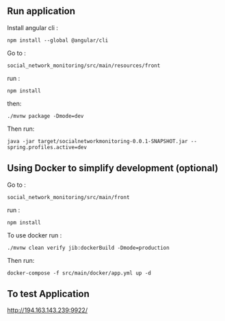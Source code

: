 ## Run application
Install angular cli :
    
    npm install --global @angular/cli
    
Go to :

	social_network_monitoring/src/main/resources/front

run :

	npm install 

then:

	./mvnw package -Dmode=dev

Then run:

    java -jar target/socialnetworkmonitoring-0.0.1-SNAPSHOT.jar --spring.profiles.active=dev
    
## Using Docker to simplify development (optional)

Go to :

	social_network_monitoring/src/main/front

run :

	npm install 

To use docker run :

    ./mvnw clean verify jib:dockerBuild -Dmode=production

Then run:

    docker-compose -f src/main/docker/app.yml up -d

## To test Application

http://194.163.143.239:9922/

